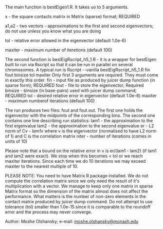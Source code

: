 The main function is bestEigen1.R. It takes uo to 5 arguments.

x - the square contacts matrix in Matrix (sparse) format; REQUIRED

a1,a2 - two vectors - approximations to the first and second eigenvectors; do not use unless you know what you are doing

tol - relative error allowed in the eigenvector (default 1.0e-6)

maxiter - maximum number of iteretions (default 100)

The second function is bestEigRscript_h5_1.R - it is a wrapper for bestEigen built to run via Rscript so that it can be run in parallel on several chromosomes. 
A typical run is
Rscript --vanilla bestEigRscript_h5_1.R fin fout binsize tol maxiter
Only first 3 arguments are required. They must come in exactly this order.
fin - input file as produced by juicer dump function (in sparse form); REQUIRED
fout - file to store the eigenvector; Required
binsize - binsize (in base-pairs) used with juicer dump command; REQUIRED
tol - desired relative error in eigenvector (default 1.0e-6)
maxiter - maximum numberof iterations (default 100)

The run produces two files: fout and fout.out. The first one holds the eigenvector with the midpoints of the corresponding bins. The second one contains one line describing run statistics: 
lam1 - the approximation to the first eigenvalue
lam2 - the approximation to the second eigenvalue
er - L2 norm of C*v - lam1*v where v is the eigenvector (normalised to have L2 norm of 1) and C is the correlation matrix
niter - number of iterations (comes in units of 10)

Please note that a bound on the relative error in v is er/(lam1 - lam2) (if lam1 and lam2 were exact). We stop when this becomes < tol or we reach maxiter iterations. Since each time we do 10 iterations we may exceed maxiter to the nearest multiple of 10.

PLEASE NOTE:
You need to have Matrix R package installed.
We do not compute the correlation matrix since we only need the result of it's multiplication with a vector. We manage to keep only one matrix in sparse Matrix format so the dimension of the matrix almost does not affect the performance. What matters is the number of non-zero elements in the contact matrix produced by juicer dump command.
Do not attempt to use tolerance (tol) smaller than 1.0e-15 since it is comparable to the roundoff error and the process may never converge.

Author: Moshe Olshansky;  e-mail: moshe.olshansky@monash.edu
 

